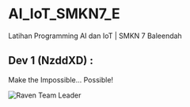 # AI_IoT_SMKN7_E
Latihan Programming AI dan IoT | SMKN 7 Baleendah

## Dev 1 (NzddXD) : 
Make the Impossible... Possible!

![Raven Team Leader](https://www.deviantart.com/hunicrio/art/Raven-Team-Leader-Fortnite-OG-Model-Blend-992888166)